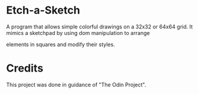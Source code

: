 # Etch-a-Sketch
A program that allows simple colorful drawings on a 32x32 or 64x64 grid. It mimics a sketchpad by using dom manipulation to arrange <div> elements in squares and modify their styles.

# Credits
This project was done in guidance of "The Odin Project".
